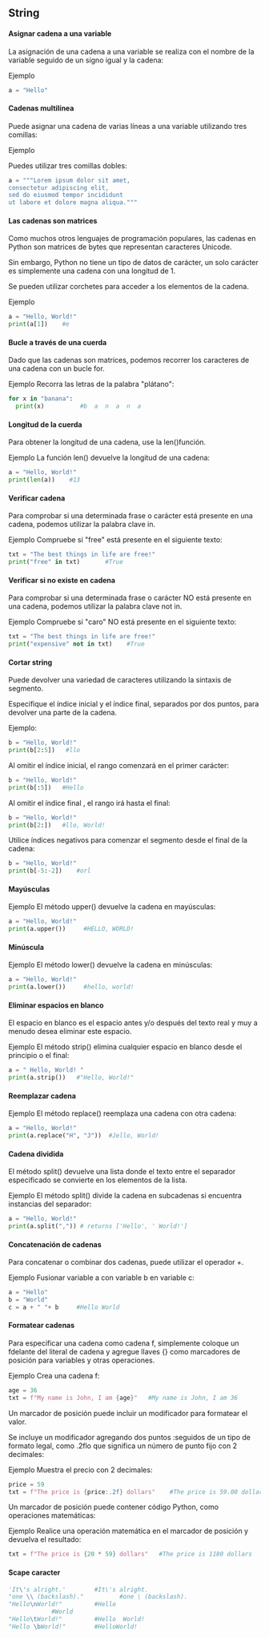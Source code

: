 ## String

#### Asignar cadena a una variable
La asignación de una cadena a una variable se realiza con el nombre de la variable seguido de un signo igual y la cadena:

Ejemplo
```python
a = "Hello"
```

#### Cadenas multilínea
Puede asignar una cadena de varias líneas a una variable utilizando tres comillas:

Ejemplo

Puedes utilizar tres comillas dobles:

```python
a = """Lorem ipsum dolor sit amet,
consectetur adipiscing elit,
sed do eiusmod tempor incididunt
ut labore et dolore magna aliqua."""
```

#### Las cadenas son matrices
Como muchos otros lenguajes de programación populares, las cadenas en Python son matrices de bytes que representan caracteres Unicode.

Sin embargo, Python no tiene un tipo de datos de carácter, un solo carácter es simplemente una cadena con una longitud de 1.

Se pueden utilizar corchetes para acceder a los elementos de la cadena.

Ejemplo
```python
a = "Hello, World!"
print(a[1])    #e
```

#### Bucle a través de una cuerda
Dado que las cadenas son matrices, podemos recorrer los caracteres de una cadena con un bucle for.

Ejemplo
Recorra las letras de la palabra "plátano":

```python
for x in "banana":
  print(x)          #b  a  n  a  n  a
```

#### Longitud de la cuerda
Para obtener la longitud de una cadena, use la len()función.

Ejemplo
La función len() devuelve la longitud de una cadena:

```python
a = "Hello, World!"
print(len(a))    #13
```

#### Verificar cadena
Para comprobar si una determinada frase o carácter está presente en una cadena, podemos utilizar la palabra clave in.

Ejemplo
Compruebe si "free" está presente en el siguiente texto:

```python
txt = "The best things in life are free!"
print("free" in txt)       #True
```

#### Verificar si no existe en cadena

Para comprobar si una determinada frase o carácter NO está presente en una cadena, podemos utilizar la palabra clave not in.

Ejemplo
Compruebe si "caro" NO está presente en el siguiente texto:
```python
txt = "The best things in life are free!"
print("expensive" not in txt)    #True
```

#### Cortar string

Puede devolver una variedad de caracteres utilizando la sintaxis de segmento.

Especifique el índice inicial y el índice final, separados por dos puntos, para devolver una parte de la cadena.

Ejemplo:
```python
b = "Hello, World!"
print(b[2:5])   #llo
```

Al omitir el índice inicial, el rango comenzará en el primer carácter:
```python
b = "Hello, World!"
print(b[:5])   #Hello
```

Al omitir el índice final , el rango irá hasta el final:
```python
b = "Hello, World!"
print(b[2:])   #llo, World!
```

Utilice índices negativos para comenzar el segmento desde el final de la cadena:
```python
b = "Hello, World!"
print(b[-5:-2])    #orl
```

#### Mayúsculas
Ejemplo
El método upper() devuelve la cadena en mayúsculas:
```python
a = "Hello, World!"
print(a.upper())     #HELLO, WORLD!
```

#### Minúscula
Ejemplo
El método lower() devuelve la cadena en minúsculas:
```python
a = "Hello, World!"
print(a.lower())     #hello, world!
```

#### Eliminar espacios en blanco
El espacio en blanco es el espacio antes y/o después del texto real y muy a menudo desea eliminar este espacio.

Ejemplo
El método strip() elimina cualquier espacio en blanco desde el principio o el final:
```python
a = " Hello, World! "
print(a.strip())   #"Hello, World!"
```

#### Reemplazar cadena
Ejemplo
El método replace() reemplaza una cadena con otra cadena:
```python
a = "Hello, World!"
print(a.replace("H", "J"))  #Jello, World!
```

#### Cadena dividida
El método split() devuelve una lista donde el texto entre el separador especificado se convierte en los elementos de la lista.

Ejemplo
El método split() divide la cadena en subcadenas si encuentra instancias del separador:
```python
a = "Hello, World!"
print(a.split(",")) # returns ['Hello', ' World!']
```

#### Concatenación de cadenas
Para concatenar o combinar dos cadenas, puede utilizar el operador +.

Ejemplo
Fusionar variable a con variable b en variable c:

```python
a = "Hello"
b = "World"
c = a + " "+ b     #Hello World
```

#### Formatear cadenas
Para especificar una cadena como cadena f, simplemente coloque un fdelante del literal de cadena y agregue llaves {} como marcadores de posición para variables y otras operaciones.

Ejemplo
Crea una cadena f:

```python
age = 36
txt = f"My name is John, I am {age}"   #My name is John, I am 36
```
Un marcador de posición puede incluir un modificador para formatear el valor.

Se incluye un modificador agregando dos puntos :seguidos de un tipo de formato legal, como .2flo que significa un número de punto fijo con 2 decimales:

Ejemplo
Muestra el precio con 2 decimales:
```python
price = 59
txt = f"The price is {price:.2f} dollars"    #The price is 59.00 dollars
```

Un marcador de posición puede contener código Python, como operaciones matemáticas:

Ejemplo
Realice una operación matemática en el marcador de posición y devuelva el resultado:
```python
txt = f"The price is {20 * 59} dollars"   #The price is 1180 dollars
```

#### Scape caracter
```python
'It\'s alright.'		#It\'s alright.
"one \\ (backslash)."	       #one \ (backslash).
"Hello\nWorld!"			#Hello
			#World
"Hello\tWorld!"			#Hello	World!
"Hello \bWorld!"		#HelloWorld!
```